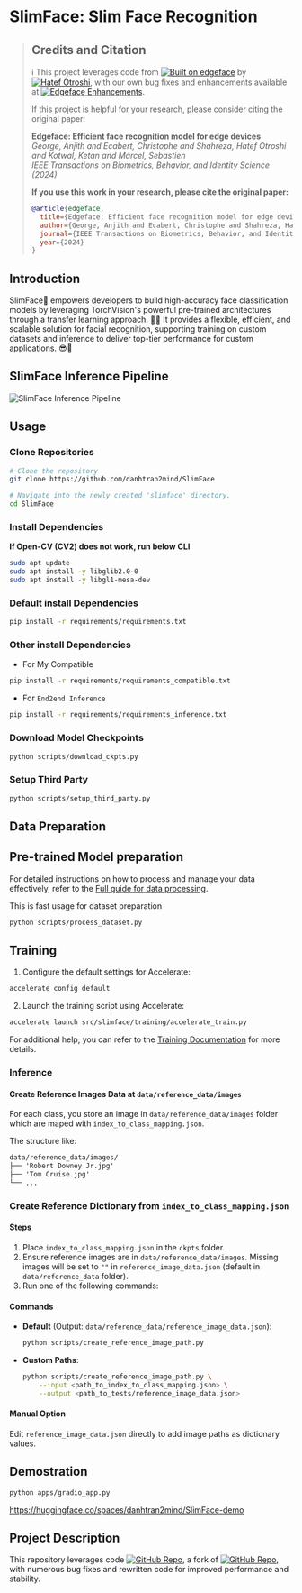 # SlimFace: Slim Face Recognition

> ## Credits and Citation
>
> ℹ️ This project leverages code from [![Built on edgeface](https://img.shields.io/badge/Built%20on-otroshi%2Fedgeface-blue?style=flat&logo=github)](https://github.com/otroshi/edgeface) by [![Hatef Otroshi](https://img.shields.io/badge/GitHub-Hatef_Otroshi-blue?style=flat&logo=github)](https://github.com/otroshi), with our own bug fixes and enhancements available at [![Edgeface Enhancements](https://img.shields.io/badge/GitHub-danhtran2mind%2Fedgeface-blue?style=flat&logo=github)](https://github.com/danhtran2mind/edgeface/tree/main/face_alignment).
>
> If this project is helpful for your research, please consider citing the original paper:
>
> **Edgeface: Efficient face recognition model for edge devices**  
> *George, Anjith and Ecabert, Christophe and Shahreza, Hatef Otroshi and Kotwal, Ketan and Marcel, Sebastien*  
> *IEEE Transactions on Biometrics, Behavior, and Identity Science (2024)*
>
> **If you use this work in your research, please cite the original paper:**
> ```bibtex
> @article{edgeface,
>   title={Edgeface: Efficient face recognition model for edge devices},
>   author={George, Anjith and Ecabert, Christophe and Shahreza, Hatef Otroshi and Kotwal, Ketan and Marcel, Sebastien},
>   journal={IEEE Transactions on Biometrics, Behavior, and Identity Science},
>   year={2024}
> }
> ```

## Introduction
SlimFace👦 empowers developers to build high-accuracy face classification models by leveraging TorchVision's powerful pre-trained architectures through a transfer learning approach. 🌟🚀 It provides a flexible, efficient, and scalable solution for facial recognition, supporting training on custom datasets and inference to deliver top-tier performance for custom applications. 😎📸
## SlimFace Inference Pipeline
![SlimFace Inference Pipeline](assets/slimface_inference_pipeline.svg)
## Usage
### Clone Repositories
```bash
# Clone the repository
git clone https://github.com/danhtran2mind/SlimFace

# Navigate into the newly created 'slimface' directory.
cd SlimFace
```
### Install Dependencies
**If Open-CV (CV2) does not work, run below CLI**
```bash
sudo apt update
sudo apt install -y libglib2.0-0
sudo apt install -y libgl1-mesa-dev
```
### Default install Dependencies
```bash
pip install -r requirements/requirements.txt
```
### Other install Dependencies
- For My Compatible
```bash
pip install -r requirements/requirements_compatible.txt
```
- For `End2end Inference`
```bash
pip install -r requirements/requirements_inference.txt
```
### Download Model Checkpoints
```bash
python scripts/download_ckpts.py
```
### Setup Third Party
```bash
python scripts/setup_third_party.py
```
## Data Preparation

## Pre-trained Model preparation
For detailed instructions on how to process and manage your data effectively, refer to the [Full guide for data processing](./docs/data_processing.md).

This is fast usage for dataset preparation
```bash
python scripts/process_dataset.py
```
## Training

1. Configure the default settings for Accelerate:
```bash
accelerate config default
```

2. Launch the training script using Accelerate:
```bash
accelerate launch src/slimface/training/accelerate_train.py
```

For additional help, you can refer to the [Training Documentation](./docs/training/training_docs.md) for more details.

### Inference
#### Create Reference Images Data at `data/reference_data/images`
For each class, you store an image in `data/reference_data/images` folder which are maped with `index_to_class_mapping.json`.

The structure like:
```markdown
data/reference_data/images/
├── 'Robert Downey Jr.jpg'
├── 'Tom Cruise.jpg'
└── ...
```


### Create Reference Dictionary from `index_to_class_mapping.json`

#### Steps
1. Place `index_to_class_mapping.json` in the `ckpts` folder.
2. Ensure reference images are in `data/reference_data/images`. Missing images will be set to `""` in `reference_image_data.json` (default in `data/reference_data` folder).
3. Run one of the following commands:

#### Commands
- **Default** (Output: `data/reference_data/reference_image_data.json`):
  ```bash
  python scripts/create_reference_image_path.py
  ```
- **Custom Paths**:
  ```bash
  python scripts/create_reference_image_path.py \
      --input <path_to_index_to_class_mapping.json> \
      --output <path_to_tests/reference_image_data.json>
  ```

#### Manual Option
Edit `reference_image_data.json` directly to add image paths as dictionary values.

## Demostration
```bash
python apps/gradio_app.py
```

https://huggingface.co/spaces/danhtran2mind/SlimFace-demo

## Project Description

This repository leverages code [![GitHub Repo](https://img.shields.io/badge/GitHub-danhtran2mind%2Fedgeface-blue?style=flat)](https://github.com/danhtran2mind/edgeface), a fork of [![GitHub Repo](https://img.shields.io/badge/GitHub-otroshi%2Fedgeface-blue?style=flat)](https://github.com/otroshi/edgeface), with numerous bug fixes and rewritten code for improved performance and stability.
